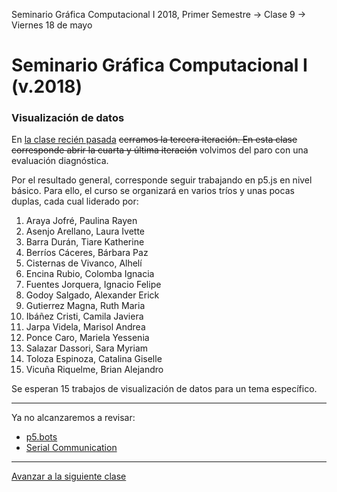 Seminario Gráfica Computacional I 2018, Primer Semestre → Clase 9 → Viernes 18 de mayo

# Seminario Gráfica Computacional I (v.2018)

### Visualización de datos

En [la clase recién pasada](https://github.com/profesorfaco/dgp502_8/) <del>cerramos la tercera iteración. En esta clase corresponde abrir la cuarta y última iteración</del> volvimos del paro con una evaluación diagnóstica. 

Por el resultado general, corresponde seguir trabajando en p5.js en nivel básico. Para ello, el curso se organizará en varios tríos y unas pocas duplas, cada  cual liderado por:

1. Araya Jofré, Paulina Rayen
2. Asenjo Arellano, Laura Ivette
3. Barra Durán, Tiare Katherine
4. Berríos Cáceres, Bárbara Paz
5. Cisternas de Vivanco, Alhelí
6. Encina Rubio, Colomba Ignacia
7. Fuentes Jorquera, Ignacio Felipe
8. Godoy Salgado, Alexander Erick
9. Gutierrez Magna, Ruth Maria
10. Ibáñez Cristi, Camila Javiera
11. Jarpa Videla, Marisol Andrea
12. Ponce Caro, Mariela Yessenia
13. Salazar Dassori, Sara Myriam
14. Toloza Espinoza, Catalina Giselle
15. Vicuña Riquelme, Brian Alejandro

Se esperan 15 trabajos de visualización de datos para un tema específico.

- - - - 

Ya no alcanzaremos a revisar:

- [p5.bots](https://github.com/sarahgp/p5bots)
- [Serial Communication](https://itp.nyu.edu/physcomp/labs/labs-serial-communication/)

- - - - 

[Avanzar a la siguiente clase](https://github.com/profesorfaco/dgp502_10/)
